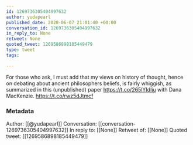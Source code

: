 ```yaml
---
id: 1269736305404997632
author: yudapearl
published_date: 2020-06-07 21:01:40 +00:00
conversation_id: 1269736305404997632
in_reply_to: None
retweet: None
quoted_tweet: 1269586898185449479
type: tweet
tags:

---
```


For those who ask, I must add that my views on history of thought, hence on debating about ancient philosophers beliefs, is fairly whiggish, as summarized in this (unpublished) paper  https://t.co/265lYIdIju with Dana MacKenzie. https://t.co/rwz5dJtmcf

### Metadata

Author: [[@yudapearl]]
Conversation: [[conversation-1269736305404997632]]
In reply to: [[None]]
Retweet of: [[None]]
Quoted tweet: [[1269586898185449479]]
